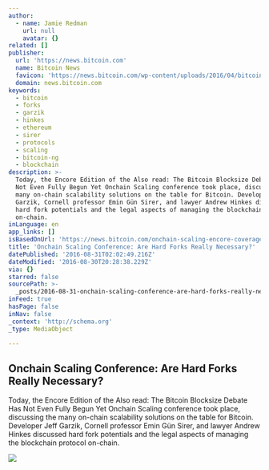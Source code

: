 ```yaml
---
author:
  - name: Jamie Redman
    url: null
    avatar: {}
related: []
publisher:
  url: 'https://news.bitcoin.com'
  name: Bitcoin News
  favicon: 'https://news.bitcoin.com/wp-content/uploads/2016/04/bitcoin_fav.png'
  domain: news.bitcoin.com
keywords:
  - bitcoin
  - forks
  - garzik
  - hinkes
  - ethereum
  - sirer
  - protocols
  - scaling
  - bitcoin-ng
  - blockchain
description: >-
  Today, the Encore Edition of the Also read: The Bitcoin Blocksize Debate Has
  Not Even Fully Begun Yet Onchain Scaling conference took place, discussing the
  many on-chain scalability solutions on the table for Bitcoin. Developer Jeff
  Garzik, Cornell professor Emin Gün Sirer, and lawyer Andrew Hinkes discussed
  hard fork potentials and the legal aspects of managing the blockchain protocol
  on-chain.
inLanguage: en
app_links: []
isBasedOnUrl: 'https://news.bitcoin.com/onchain-scaling-encore-coverage/'
title: 'Onchain Scaling Conference: Are Hard Forks Really Necessary?'
datePublished: '2016-08-31T02:02:49.216Z'
dateModified: '2016-08-30T20:28:38.229Z'
via: {}
starred: false
sourcePath: >-
  _posts/2016-08-31-onchain-scaling-conference-are-hard-forks-really-necessary.md
inFeed: true
hasPage: false
inNav: false
_context: 'http://schema.org'
_type: MediaObject

---
```

<article style=""><h1>Onchain Scaling Conference: Are Hard Forks Really Necessary?</h1><p>Today, the Encore Edition of the Also read: The Bitcoin Blocksize Debate Has Not Even Fully Begun Yet Onchain Scaling conference took place, discussing the many on-chain scalability solutions on the table for Bitcoin. Developer Jeff Garzik, Cornell professor Emin Gün Sirer, and lawyer Andrew Hinkes discussed hard fork potentials and the legal aspects of managing the blockchain protocol on-chain.</p><img src="https://news.bitcoin.com/wp-content/uploads/2016/08/14191410_1743754089222265_2120678029_o-1024x781.jpg" /></article>